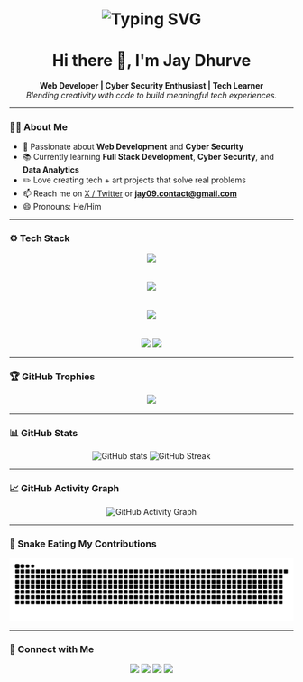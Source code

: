 <!-- Floating Astronaut Animation -->
<h1 align="center">
  <img src="https://readme-typing-svg.demolab.com?font=Fira+Code&weight=500&size=24&pause=1000&center=true&vCenter=true&width=435&lines=Web+Developer;Cyber+Security+Enthusiast;Full+Stack+Learner;Love+for+Tech+%26+Art" alt="Typing SVG" />
</h1>

<h1 align="center">Hi there 👋, I'm Jay Dhurve</h1>

<p align="center">
  <strong>Web Developer | Cyber Security Enthusiast | Tech Learner</strong><br>
  <em>Blending creativity with code to build meaningful tech experiences.</em>
</p>

---

### 👨‍💻 About Me

- 🎯 Passionate about **Web Development** and **Cyber Security**
- 📚 Currently learning **Full Stack Development**, **Cyber Security**, and **Data Analytics**
- ✏️ Love creating tech + art projects that solve real problems
- 📫 Reach me on [X / Twitter](https://x.com/jaydhurve09) or **jay09.contact@gmail.com**
- 😄 Pronouns: He/Him

---

### ⚙️ Tech Stack

<div align="center">

<!-- Languages -->
<img src="https://skillicons.dev/icons?i=html,css,js,java,python,cpp,cs" /><br><br>

<!-- Frameworks & Libraries -->
<img src="https://skillicons.dev/icons?i=react,tailwind,nodejs,express,mongodb,postgres" /><br><br>

<!-- DevOps & Tools -->
<img src="https://skillicons.dev/icons?i=github,vercel,aws,linux" /><br><br>

<!-- Security (Manually styled badges) -->
<img src="https://img.shields.io/badge/Wireshark-1679A7?style=flat&logo=wireshark&logoColor=white"/>
<img src="https://img.shields.io/badge/Kali_Linux-557C94?style=flat&logo=kali-linux&logoColor=white"/>

</div>

---

### 🏆 GitHub Trophies

<p align="center">
  <img src="https://github-profile-trophy.vercel.app/?username=jaydhurve09&theme=radical&no-bg=true&no-frame=true&margin-w=10" />
</p>

---

### 📊 GitHub Stats

<p align="center">
  <img src="https://github-readme-stats.vercel.app/api?username=jaydhurve09&show_icons=true&theme=radical" alt="GitHub stats" height="160"/>
  <img src="https://github-readme-streak-stats.herokuapp.com?user=jaydhurve09&theme=radical" alt="GitHub Streak" height="160"/>
</p>

---

### 📈 GitHub Activity Graph

<p align="center">
  <img src="https://github-readme-activity-graph.vercel.app/graph?username=jaydhurve09&theme=react-dark&area=true&hide_border=true" alt="GitHub Activity Graph" />
</p>

---

### 🐍 Snake Eating My Contributions

<p align="center">
  <img src="https://github.com/jaydhurve09/jaydhurve09/raw/output/github-contribution-grid-snake.svg" alt="Snake animation" />
</p>

---

### 🔗 Connect with Me

<p align="center">
  <a href="https://jaydhurve.vercel.app" target="_blank"><img src="https://img.shields.io/badge/Portfolio-000?style=for-the-badge&logo=vercel&logoColor=white" /></a>
  <a href="https://linkedin.com/in/jaydhurve09" target="_blank"><img src="https://img.shields.io/badge/LinkedIn-0A66C2?style=for-the-badge&logo=linkedin&logoColor=white" /></a>
  <a href="https://x.com/jaydhurve09" target="_blank"><img src="https://img.shields.io/badge/X-1DA1F2?style=for-the-badge&logo=x&logoColor=white" /></a>
  <a href="mailto:jay09.contact@gmail.com"><img src="https://img.shields.io/badge/Email-D14836?style=for-the-badge&logo=gmail&logoColor=white" /></a>
</p>
